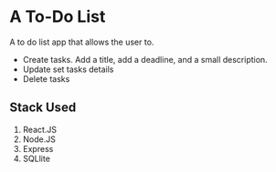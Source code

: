 <h1>A To-Do List</h1>

<p>A to do list app that allows the user to.</p>

<ul>
  <li>Create tasks. Add a title, add a deadline, and a small description.</li>
  <li>Update set tasks details</li>
  <li>Delete tasks</li>
</ul>

<h2>Stack Used</h2>
<ol>
  <li>React.JS</li>
  <li>Node.JS</li>
  <li>Express</li>
  <li>SQLlite</li>
</ol>
